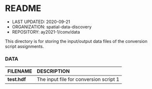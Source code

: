 # README
* LAST UPDATED: 2020-09-21
* ORGANIZATION: spatial-data-discovery
* REPOSITORY: ay2021-1/conv/data

This directory is for storing the input/output data files of the conversion script assignments.

### DATA

| FILENAME | DESCRIPTION |
|:---------|:------------|
| **test.hdf** | The input file for conversion script 1 |
